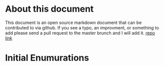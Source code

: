 # About this document
This document is an open source markdown document that can be contributed to via github.
If you see a typo, an improvment, or something to add please send a pull request to the master brunch and I will add it.
[repo link](https://github.com/AddaxSoft/OSWindowsPrivEscalation)

# Initial Enumurations
